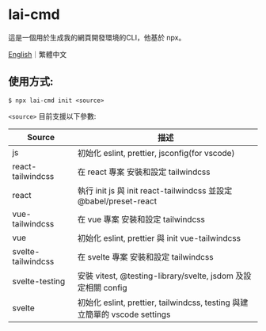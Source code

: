# lai-cmd

這是一個用於生成我的網頁開發環境的CLI，他基於 npx。

[English](https://github.com/LaiJunBin/lai-cmd#lai-cmd)｜繁體中文

## 使用方式:

```
$ npx lai-cmd init <source>
```

`<source>` 目前支援以下參數:

Source           | 描述  |
--------------|-----|
js    | 初始化 eslint, prettier, jsconfig(for vscode) |
react-tailwindcss    | 在 react 專案 安裝和設定 tailwindcss |
react    | 執行 init js 與 init react-tailwindcss 並設定 @babel/preset-react |
vue-tailwindcss    | 在 vue 專案 安裝和設定 tailwindcss |
vue    | 初始化 eslint, prettier 與 init vue-tailwindcss |
svelte-tailwindcss    | 在 svelte 專案 安裝和設定 tailwindcss |
svelte-testing    | 安裝 vitest, @testing-library/svelte, jsdom 及設定相關 config |
svelte    | 初始化 eslint, prettier, tailwindcss, testing 與建立簡單的 vscode settings |
